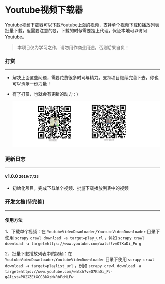 # Youtube视频下载器

​	Youtube视频下载器可以下载Youtube上面的视频，支持单个视频下载和播放列表批量下载，但需要注意的是，下载的时候需要挂上代理，保证本地可以访问Youtube。

> 本项目仅为学习之作，请勿用作商业用途，否则后果自负！

### 打赏

------

- 解决上面这些问题，需要花费很多时间与精力。支持项目继续完善下去，你也可以贡献一份力量！

- 有了打赏，也就会有更新的动力 : )

  ![](image/5.jpg)

### 更新日志

------

#### v1.0.0 `2019/7/28`

- 初始化项目，完成下载单个视频、批量下载播放列表中的视频

### 开发文档[待完善]

------

#### 使用方法

1、下载单个视频：在 ```YoutubeVideoDownloader/YoutubeVideoDownloader``` 目录下使用 ```scrapy crawl download -a target=play_url``` ，例如 ```scrapy crawl download -a target=https://www.youtube.com/watch?v=O7KaDi_Po-g```

2、批量下载播放列表中的视频：在 ```YoutubeVideoDownloader/YoutubeVideoDownloader``` 目录下使用 ```scrapy crawl download -a target=playlist_url``` ，例如 ```scrapy crawl download -a target=https://www.youtube.com/watch?v=O7KaDi_Po-g&list=PU2XZEtXCC8kXzN4RbFcMLFw```
